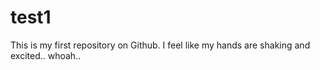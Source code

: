 # test1
This is my first repository on Github.
I feel like my hands are shaking and excited.. whoah..
